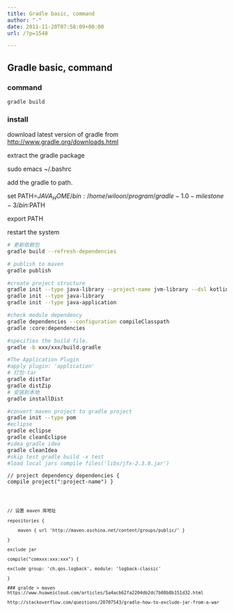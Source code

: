 ```yaml
---
title: Gradle basic, command
author: "-"
date: 2011-11-20T07:58:09+00:00
url: /?p=1548

---
```

## Gradle basic, command
### command
    gradle build
    
### install
download latest version of gradle from http://www.gradle.org/downloads.html
  
extract the gradle package

sudo emacs ~/.bashrc
  
add the gradle to path.
  
set PATH=$JAVA_HOME/bin:/home/wiloon/program/gradle-1.0-milestone-3/bin:$PATH
  
export PATH
  
restart the system

```bash
# 更新依赖包
gradle build --refresh-dependencies

# publish to maven
gradle publish

#create project structure
gradle init --type java-library --project-name jvm-library --dsl kotlin
gradle init --type java-library
gradle init --type java-application

#check module dependency
gradle dependencies --configuration compileClasspath
gradle :core:dependencies

#specifies the build file. 
gradle -b xxx/xxx/build.gradle 

#The Application Plugin
#apply plugin: 'application'
# 打包-tar
gradle distTar
gradle distZip
# 安装到本地
gradle installDist

#convert maven project to gradle project
gradle init --type pom
#eclipse 
gradle eclipse 
gradle cleanEclipse 
#idea gradle idea 
gradle cleanIdea 
#skip test gradle build -x test 
#load local jars compile files('libs/jfx-2.3.8.jar') 
```

<code class="line-numbers">// project dependency
dependencies {
    compile project(":project-name")
}
```

// 设置 maven 库地址
  
repositories {
  
    maven { url 'http://maven.oschina.net/content/groups/public/' }
  
}

exclude jar
  
compile("comxxx:xxx:xxx") {
      
exclude group: 'ch.qos.logback', module: 'logback-classic'
  
}

### gralde > maven
https://www.huaweicloud.com/articles/5a4acb62fa2204db2dc7b08b8b151d32.html

http://stackoverflow.com/questions/20707543/gradle-how-to-exclude-jar-from-a-war